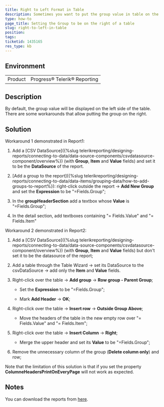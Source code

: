 ```yaml
---
title: Right to Left Format in Table
description: Sometimes you want to put the group value in table on the right side
type: how-to
page_title: Setting the Group to be on the right of a table
slug: right-to-left-in-table
position: 
tags: 
ticketid: 1435165
res_type: kb
---
```


## Environment
<table>
	<tbody>
		<tr>
			<td>Product</td>
			<td>Progress® Telerik® Reporting</td>
		</tr>
	</tbody>
</table>


## Description
By default, the group value will be displayed on the left side of the table. There are some workarounds that allow putting the group on the right.

## Solution
Workaround 1 demonstrated in Report1:

1) Add a [CSV DataSource]({%slug telerikreporting/designing-reports/connecting-to-data/data-source-components/csvdatasource-component/overview%}) (with **Group**, **Item** and **Value** fields) and set it to be the **DataSource** of the report.

2) [Add a group to the report]({%slug telerikreporting/designing-reports/connecting-to-data/data-items/grouping-data/how-to-add-groups-to-report%}): right-click outside the report -> **Add New Group**
and set the **Expression** to be "=Fields.Group";

3) In the **groupHeaderSection** add a textbox whose **Value** is  "=Fields.Group";

4) In the detail section, add textboxes containing "= Fields.Value" and "= Fields.Item"

Workaround 2 demonstrated in Report2:

1) Add a [CSV DataSource]({%slug telerikreporting/designing-reports/connecting-to-data/data-source-components/csvdatasource-component/overview%}) (with **Group**, **Item** and **Value** fields) but don't set it to be the datasource of the report;

2) Add a table through the Table Wizard -> set its DataSource to the csvDataSource -> add only the **Item** and **Value** fields.

3) Right-click over the table -> **Add group** -> **Row group -  Parent Group**;

	- Set the **Expression** to be "=Fields.Group";

	- Mark **Add Header** -> **OK**;

4) Right-click over the table -> **Insert row** -> **Outside Group Above**;

	- Move the headers of the table in the new empty row over "= Fields.Value" and "= Fields.Item";

5) Right-click over the table -> **Insert Column** -> **Right**;

	- Merge the upper header and set its **Value** to be  "=Fields.Group";

6) Remove the unnecessary column of the group (**Delete column only**) and row;

Note that the limitation of this solution is that if you set the property **ColumneHeadersPrintOnEveryPage** will not work as expected.

## Notes
You can download the reports from [here](https://github.com/telerik/reporting-samples/tree/master/RightToLeftFormatInGroup).
